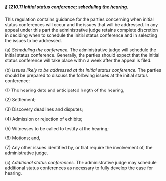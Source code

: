 ##### § 1210.11 Initial status conference; scheduling the hearing. #####

This regulation contains guidance for the parties concerning when initial status conferences will occur and the issues that will be addressed. In any appeal under this part the administrative judge retains complete discretion in deciding when to schedule the initial status conference and in selecting the issues to be addressed.

(a) *Scheduling the conference.* The administrative judge will schedule the initial status conference. Generally, the parties should expect that the initial status conference will take place within a week after the appeal is filed.

(b) *Issues likely to be addressed at the initial status conference.* The parties should be prepared to discuss the following issues at the initial status conference:

(1) The hearing date and anticipated length of the hearing;

(2) Settlement;

(3) Discovery deadlines and disputes;

(4) Admission or rejection of exhibits;

(5) Witnesses to be called to testify at the hearing;

(6) Motions; and,

(7) Any other issues identified by, or that require the involvement of, the administrative judge.

(c) *Additional status conferences.* The administrative judge may schedule additional status conferences as necessary to fully develop the case for hearing.